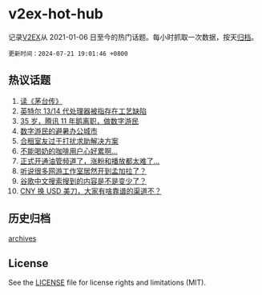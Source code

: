 # v2ex-hot-hub

 记录[V2EX](https://www.v2ex.com/)从 2021-01-06 日至今的热门话题。每小时抓取一次数据，按天[归档](archives)。

`更新时间：2024-07-21 19:01:46 +0800`

## 热议话题

1. [读《茅台传》](https://www.v2ex.com/t/1058910)
1. [英特尔 13/14 代处理器被指存在工艺缺陷](https://www.v2ex.com/t/1058880)
1. [35 岁，腾讯 11 年鹅离职，做数字游民](https://www.v2ex.com/t/1058912)
1. [数字游民的避暑办公城市](https://www.v2ex.com/t/1058913)
1. [合租室友过于打扰求助解决方案](https://www.v2ex.com/t/1058826)
1. [不能喝奶的咖啡用户心好累啊...](https://www.v2ex.com/t/1058918)
1. [正式开通油管频道了，涨粉和播放都太难了...](https://www.v2ex.com/t/1058884)
1. [听说很多网游工作室居然开到孟加拉了？](https://www.v2ex.com/t/1058876)
1. [谷歌中文搜索搜到的内容是不是变少了？](https://www.v2ex.com/t/1058904)
1. [CNY 换 USD 美刀，大家有啥靠谱的渠道不？](https://www.v2ex.com/t/1058857)

## 历史归档

[archives](archives)

## License

See the [LICENSE](LICENSE) file for license rights and limitations (MIT).
